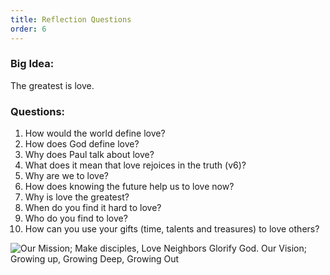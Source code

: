 ```yaml
---
title: Reflection Questions
order: 6
---
```


### Big Idea: 
The greatest is love. 

### Questions:
1.  How would the world define love? 
2.  How does God define love? 
3.   Why does Paul talk about love? 
4.   What does it mean that love rejoices in the truth (v6)?
5.   Why are we to love? 
6.   How does knowing the future help us to love now?
7.   Why is love the greatest? 
8.   When do you find it hard to love? 
9.   Who do you find to love? 
10.  How can you use your gifts (time, talents and treasures) to love others? 



![Our Mission; Make disciples, Love Neighbors Glorify God. Our Vision; Growing up, Growing Deep, Growing Out](https://raw.githubusercontent.com/stgeorgeshurstville/bulletin/main/images/upload.JPG)
